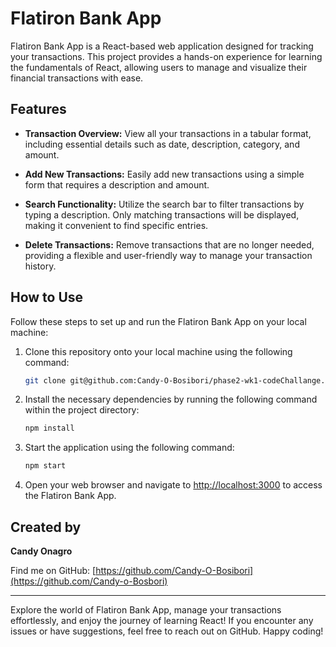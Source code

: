 # Flatiron Bank App

Flatiron Bank App is a React-based web application designed for tracking your transactions. This project provides a hands-on experience for learning the fundamentals of React, allowing users to manage and visualize their financial transactions with ease.

## Features

- **Transaction Overview:** View all your transactions in a tabular format, including essential details such as date, description, category, and amount.

- **Add New Transactions:** Easily add new transactions using a simple form that requires a description and amount.

- **Search Functionality:** Utilize the search bar to filter transactions by typing a description. Only matching transactions will be displayed, making it convenient to find specific entries.

- **Delete Transactions:** Remove transactions that are no longer needed, providing a flexible and user-friendly way to manage your transaction history.

## How to Use

Follow these steps to set up and run the Flatiron Bank App on your local machine:

1. Clone this repository onto your local machine using the following command:

    ```bash
    git clone git@github.com:Candy-O-Bosibori/phase2-wk1-codeChallange.git
    ```

2. Install the necessary dependencies by running the following command within the project directory:

    ```bash
    npm install
    ```

3. Start the application using the following command:

    ```bash
    npm start
    ```

4. Open your web browser and navigate to [http://localhost:3000](http://localhost:3000) to access the Flatiron Bank App.

## Created by

**Candy Onagro**

Find me on GitHub: [https://github.com/Candy-O-Bosibori](https://github.com/Candy-o-Bosbori)

---

Explore the world of Flatiron Bank App, manage your transactions effortlessly, and enjoy the journey of learning React! If you encounter any issues or have suggestions, feel free to reach out on GitHub. Happy coding!





